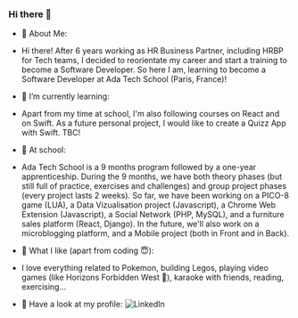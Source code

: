 ### Hi there 👋

<!--
**sarahwatremet/sarahwatremet** is a ✨ _special_ ✨ repository because its `README.md` (this file) appears on your GitHub profile.

Here are some ideas to get you started:

- 🔭 I’m currently working on ...
- 🌱 I’m currently learning ...
- 👯 I’m looking to collaborate on ...
- 🤔 I’m looking for help with ...
- 💬 Ask me about ...
- 📫 How to reach me: ...
- 😄 Pronouns: ...
- ⚡ Fun fact: ...
-->

- 👀 About Me:
- Hi there! After 6 years working as HR Business Partner, including HRBP for Tech teams, I decided to reorientate my career and start a training to become a Software Developer. So here I am, learning to become a Software Developer at Ada Tech School (Paris, France)!

- 🌱 I’m currently learning:
- Apart from my time at school, I'm also following courses on React and on Swift. As a future personal project, I would like to create a Quizz App with Swift. TBC!

- 📝 At school:
- Ada Tech School is a 9 months program followed by a one-year apprenticeship. During the 9 months, we have both theory phases (but still full of practice, exercises and challenges) and group project phases (every project lasts 2 weeks). So far, we have been working on a PICO-8 game (LUA), a Data Vizualisation project (Javascript), a Chrome Web Extension (Javascript), a Social Network (PHP, MySQL), and a furniture sales platform (React, Django). In the future, we'll also work on a microblogging platform, and a Mobile project (both in Front and in Back).

- 🤩 What I like (apart from coding 😇):
- I love everything related to Pokemon, building Legos, playing video games (like Horizons Forbidden West 💚), karaoke with friends, reading, exercising...


- 🔎 Have a look at my profile: 
![LinkedIn](https://img.shields.io/badge/LinkedIn-0B65C2?style=for-the-badge&logo=LinkedIn&logoColor=white)
